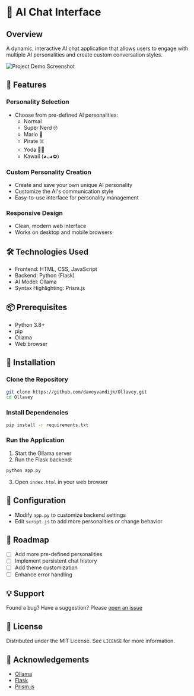 # 🤖 AI Chat Interface

## Overview
A dynamic, interactive AI chat application that allows users to engage with multiple AI personalities and create custom conversation styles.

![Project Demo Screenshot](screenshot.png)

## 🌟 Features

### Personality Selection
- Choose from pre-defined AI personalities:
  - Normal
  - Super Nerd 🤓
  - Mario 🍄
  - Pirate ☠️
  - Yoda 🧙‍♂️
  - Kawaii (⁠◕⁠ᴗ⁠◕⁠✿)

### Custom Personality Creation
- Create and save your own unique AI personality
- Customize the AI's communication style
- Easy-to-use interface for personality management

### Responsive Design
- Clean, modern web interface
- Works on desktop and mobile browsers

## 🛠 Technologies Used
- Frontend: HTML, CSS, JavaScript
- Backend: Python (Flask)
- AI Model: Ollama
- Syntax Highlighting: Prism.js

## 📦 Prerequisites
- Python 3.8+
- pip
- Ollama
- Web browser

## 🚀 Installation

### Clone the Repository
```bash
git clone https://github.com/daveyvandijk/Ollavey.git
cd Ollavey
```

### Install Dependencies
```bash
pip install -r requirements.txt
```

### Run the Application
1. Start the Ollama server
2. Run the Flask backend:
```bash
python app.py
```
3. Open `index.html` in your web browser

## 🔧 Configuration
- Modify `app.py` to customize backend settings
- Edit `script.js` to add more personalities or change behavior


## 📝 Roadmap
- [ ] Add more pre-defined personalities
- [ ] Implement persistent chat history
- [ ] Add theme customization
- [ ] Enhance error handling

## 💡 Support
Found a bug? Have a suggestion? Please [open an issue](https://github.com/daveyvandijk/Ollavey/issues)

## 📄 License
Distributed under the MIT License. See `LICENSE` for more information.

## 🙏 Acknowledgements
- [Ollama](https://ollama.ai/)
- [Flask](https://flask.palletsprojects.com/)
- [Prism.js](https://prismjs.com/)
